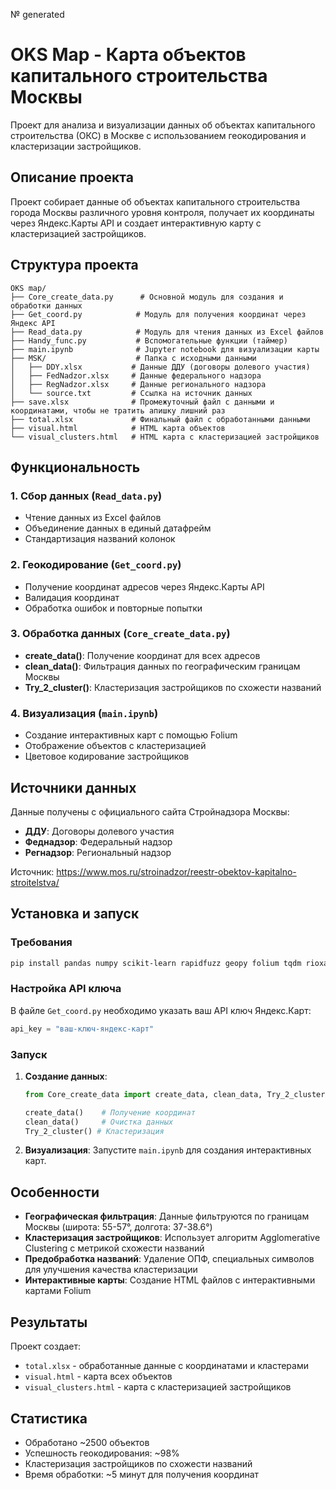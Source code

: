 № generated

# OKS Map - Карта объектов капитального строительства Москвы

Проект для анализа и визуализации данных об объектах капитального строительства (ОКС) в Москве с использованием геокодирования и кластеризации застройщиков.

## Описание проекта

Проект собирает данные об объектах капитального строительства города Москвы различного уровня контроля, получает их координаты через Яндекс.Карты API и создает интерактивную карту с кластеризацией застройщиков.

## Структура проекта

```
OKS map/
├── Core_create_data.py      # Основной модуль для создания и обработки данных
├── Get_coord.py            # Модуль для получения координат через Яндекс API
├── Read_data.py            # Модуль для чтения данных из Excel файлов
├── Handy_func.py           # Вспомогательные функции (таймер)
├── main.ipynb              # Jupyter notebook для визуализации карты
├── MSK/                    # Папка с исходными данными
│   ├── DDY.xlsx           # Данные ДДУ (договоры долевого участия)
│   ├── FedNadzor.xlsx     # Данные федерального надзора
│   ├── RegNadzor.xlsx     # Данные регионального надзора
│   └── source.txt         # Ссылка на источник данных
├── save.xlsx              # Промежуточный файл с данными и координатами, чтобы не тратить апишку лишний раз
├── total.xlsx             # Финальный файл с обработанными данными
├── visual.html            # HTML карта объектов
└── visual_clusters.html   # HTML карта с кластеризацией застройщиков
```

## Функциональность

### 1. Сбор данных (`Read_data.py`)
- Чтение данных из Excel файлов 
- Объединение данных в единый датафрейм
- Стандартизация названий колонок

### 2. Геокодирование (`Get_coord.py`)
- Получение координат адресов через Яндекс.Карты API
- Валидация координат
- Обработка ошибок и повторные попытки

### 3. Обработка данных (`Core_create_data.py`)
- **create_data()**: Получение координат для всех адресов
- **clean_data()**: Фильтрация данных по географическим границам Москвы
- **Try_2_cluster()**: Кластеризация застройщиков по схожести названий

### 4. Визуализация (`main.ipynb`)
- Создание интерактивных карт с помощью Folium
- Отображение объектов с кластеризацией
- Цветовое кодирование застройщиков

## Источники данных

Данные получены с официального сайта Стройнадзора Москвы:
- **ДДУ**: Договоры долевого участия
- **Феднадзор**: Федеральный надзор
- **Регнадзор**: Региональный надзор

Источник: https://www.mos.ru/stroinadzor/reestr-obektov-kapitalno-stroitelstva/

## Установка и запуск

### Требования
```bash
pip install pandas numpy scikit-learn rapidfuzz geopy folium tqdm rioxarray
```

### Настройка API ключа
В файле `Get_coord.py` необходимо указать ваш API ключ Яндекс.Карт:
```python
api_key = "ваш-ключ-яндекс-карт"
```

### Запуск
1. **Создание данных**:
   ```python
   from Core_create_data import create_data, clean_data, Try_2_cluster
   
   create_data()    # Получение координат
   clean_data()     # Очистка данных
   Try_2_cluster() # Кластеризация
   ```

2. **Визуализация**:
   Запустите `main.ipynb` для создания интерактивных карт.

## Особенности

- **Географическая фильтрация**: Данные фильтруются по границам Москвы (широта: 55-57°, долгота: 37-38.6°)
- **Кластеризация застройщиков**: Использует алгоритм Agglomerative Clustering с метрикой схожести названий
- **Предобработка названий**: Удаление ОПФ, специальных символов для улучшения качества кластеризации
- **Интерактивные карты**: Создание HTML файлов с интерактивными картами Folium

## Результаты

Проект создает:
- `total.xlsx` - обработанные данные с координатами и кластерами
- `visual.html` - карта всех объектов
- `visual_clusters.html` - карта с кластеризацией застройщиков

## Статистика

- Обработано ~2500 объектов
- Успешность геокодирования: ~98%
- Кластеризация застройщиков по схожести названий
- Время обработки: ~5 минут для получения координат



